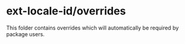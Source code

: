 # ext-locale-id/overrides

This folder contains overrides which will automatically be required by package users.
